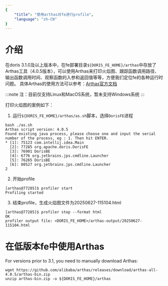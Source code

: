 ```yaml
---
{
    "title": "使用arthas对fe进行profile",
    "language": "zh-CN"
}
---
```


<!-- 
Licensed to the Apache Software Foundation (ASF) under one
or more contributor license agreements.  See the NOTICE file
distributed with this work for additional information
regarding copyright ownership.  The ASF licenses this file
to you under the Apache License, Version 2.0 (the
"License"); you may not use this file except in compliance
with the License.  You may obtain a copy of the License at

  http://www.apache.org/licenses/LICENSE-2.0

Unless required by applicable law or agreed to in writing,
software distributed under the License is distributed on an
"AS IS" BASIS, WITHOUT WARRANTIES OR CONDITIONS OF ANY
KIND, either express or implied.  See the License for the
specific language governing permissions and limitations
under the License.
-->

# 介绍
在doris 3.1.0及以上版本中，在fe部署目录`${DORIS_FE_HOME}/arthas`中存放了Arthas工具（4.0.5版本），可以使用Arthas来打印火焰图、跟踪函数调用路径、输出函数调用时间、观察函数的入参和返回值等等，方便我们定位fe的各种运行时问题。
具体Arthas的使用方法可以参考：[Arthas官方文档](https://arthas.aliyun.com/en/doc/)


:::note
注：目前仅支持Linux和MacOS系统，暂未支持Windows系统
:::

打印火焰图的案例如下：
1. 运行`${DORIS_FE_HOME}/arthas/as.sh`脚本，选择`DorisFE`进程
```shell
bash ./as.sh
Arthas script version: 4.0.5
Found existing java process, please choose one and input the serial number of the process, eg : 1. Then hit ENTER.
* [1]: 75123 com.intellij.idea.Main
  [2]: 77285 org.apache.doris.DorisFE
  [3]: 76901 DorisBE
  [4]: 6776 org.jetbrains.jps.cmdline.Launcher
  [5]: 76265 DorisBE
  [6]: 80527 org.jetbrains.jps.cmdline.Launcher
2
```

2. 开始profile
```shell
[arthas@77285]$ profiler start
Profiling started
```

3. 结束profile，生成火焰图文件为20250627-115104.html
```angular2html
[arthas@77285]$ profiler stop --format html
OK
profiler output file: <DORIS_FE_HOME>/arthas-output/20250627-115104.html
```

# 在低版本fe中使用Arthas
For versions prior to 3.1, you need to manually download Arthas:
```shell
wget https://github.com/alibaba/arthas/releases/download/arthas-all-4.0.5/arthas-bin.zip
unzip arthas-bin.zip -o ${DORIS_FE_HOME}/arthas
```
